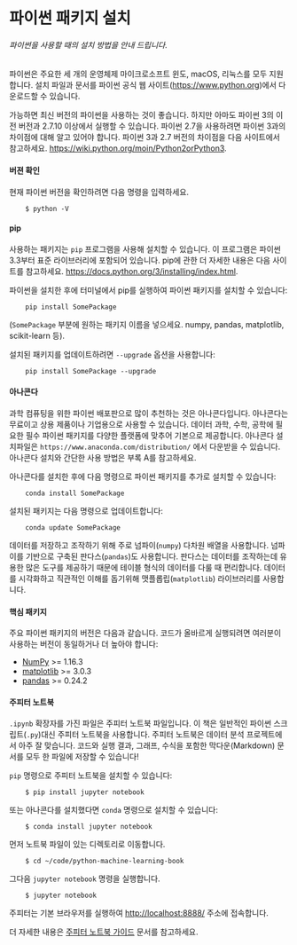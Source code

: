 #  파이썬 패키지 설치  

###### 파이썬을 사용할 때의 설치 방법을 안내 드립니다.

파이썬은 주요한 세 개의 운영체제 마이크로소프트 윈도, macOS, 리눅스를 모두 지원합니다. 설치 파일과 문서를 파이썬 공식 웹 사이트(https://www.python.org)에서 다운로드할 수 있습니다.

가능하면 최신 버전의 파이썬을 사용하는 것이 좋습니다. 하지만 아마도 파이썬 3의 이전 버전과 2.7.10 이상에서 실행할 수 있습니다. 파이썬 2.7을 사용하려면 파이썬 3과의 차이점에 대해 알고 있어야 합니다. 파이썬 3과 2.7 버전의 차이점을 다음 사이트에서 참고하세요. https://wiki.python.org/moin/Python2orPython3.

#### 버젼 확인 

현재 파이썬 버전을 확인하려면 다음 명령을 입력하세요.
```
    $ python -V
```

#### pip

사용하는 패키지는 `pip` 프로그램을 사용해 설치할 수 있습니다. 이 프로그램은 파이썬 3.3부터 표준 라이브러리에 포함되어 있습니다. pip에 관한 더 자세한 내용은 다음 사이트를 참고하세요. https://docs.python.org/3/installing/index.html.

파이썬을 설치한 후에 터미널에서 pip를 실행하여 파이썬 패키지를 설치할 수 있습니다:
```
    pip install SomePackage
```

(`SomePackage` 부분에 원하는 패키지 이름을 넣으세요. numpy, pandas, matplotlib, scikit-learn 등).

설치된 패키지를 업데이트하려면 `--upgrade` 옵션을 사용합니다:
```
    pip install SomePackage --upgrade
```

#### 아나콘다

과학 컴퓨팅을 위한 파이썬 배포판으로 많이 추천하는 것은 아나콘다입니다. 아나콘다는 무료이고 상용 제품이나 기업용으로 사용할 수 있습니다. 데이터 과학, 수학, 공학에 필요한 필수 파이썬 패키지를 다양한 플랫폼에 맞추어 기본으로 제공합니다. 아나콘다 설치파일은 `https://www.anaconda.com/distribution/` 에서 다운받을 수 있습니다. 아나콘다 설치와 간단한 사용 방법은 부록 A를 참고하세요.

아나콘다를 설치한 후에 다음 명령으로 파이썬 패키지를 추가로 설치할 수 있습니다:
```
    conda install SomePackage
```
설치된 패키지는 다음 명령으로 업데이트합니다:
```
    conda update SomePackage
```
데이터를 저장하고 조작하기 위해 주로 넘파이(`numpy`) 다차원 배열을 사용합니다. 넘파이를 기반으로 구축된 판다스(`pandas`)도 사용합니다. 판다스는 데이터를 조작하는데 유용한 많은 도구를 제공하기 때문에 테이블 형식의 데이터를 다룰 때 편리합니다. 데이터를 시각화하고 직관적인 이해를 돕기위해 맷플롭립(`matplotlib`) 라이브러리를 사용합니다.

#### 핵심 패키지

주요 파이썬 패키지의 버전은 다음과 같습니다. 코드가 올바르게 실행되려면 여러분이 사용하는 버전이 동일하거나 더 높아야 합니다:

- [NumPy](http://www.numpy.org) >= 1.16.3
- [matplotlib](http://matplotlib.org) >= 3.0.3
- [pandas](http://pandas.pydata.org) >= 0.24.2

#### 주피터 노트북

`.ipynb` 확장자를 가진 파일은 주피터 노트북 파일입니다. 이 책은 일반적인 파이썬 스크립트(`.py`)대신 주피터 노트북을 사용합니다. 주피터 노트북은 데이터 분석 프로젝트에서 아주 잘 맞습니다. 코드와 실행 결과, 그래프, 수식을 포함한 막다운(Markdown) 문서를 모두 한 파일에 저장할 수 있습니다!

`pip` 명령으로 주피터 노트북을 설치할 수 있습니다:
```
    $ pip install jupyter notebook
```
또는 아나콘다를 설치했다면 `conda` 명령으로 설치할 수 있습니다:
```
    $ conda install jupyter notebook
```
먼저 노트북 파일이 있는 디렉토리로 이동합니다.
```
    $ cd ~/code/python-machine-learning-book
```
그다음 `jupyter notebook` 명령을 실행합니다.
```
    $ jupyter notebook
```
주피터는 기본 브라우저를 실행하여 [http://localhost:8888/](http://localhost:8888/) 주소에 접속합니다.

더 자세한 내용은 [주피터 노트북 가이드](https://jupyter-notebook-beginner-guide.readthedocs.io/) 문서를 참고하세요.
